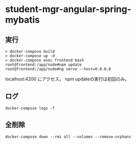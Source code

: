 # student-mgr-angular-spring-mybatis

## 実行
```
> docker-compose build
> docker-compose up -d
> docker-compose exec frontend bash
root@frontend:/app/node#npm update
root@frontend:/app/node#ng serve --host=0.0.0.0
```

localhost:4200 にアクセス。
npm updateの実行は初回のみ。


## ログ
```
docker-compose logs -f
```

## 全削除
```
docker-compose down --rmi all --volumes --remove-orphans
```
